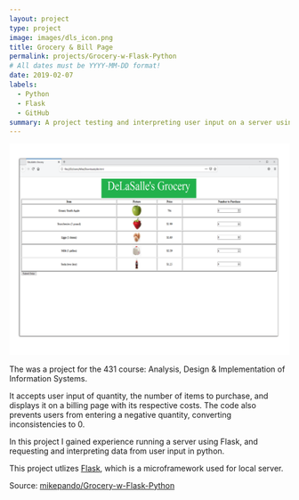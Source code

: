 ```yaml
---
layout: project
type: project
image: images/dls_icon.png
title: Grocery & Bill Page
permalink: projects/Grocery-w-Flask-Python
# All dates must be YYYY-MM-DD format!
date: 2019-02-07
labels:
  - Python
  - Flask
  - GitHub
summary: A project testing and interpreting user input on a server using a mock Grocery page.
---
```


<img class="ui medium right floated rounded image" src="../images/dlswindow.png"> 

The was a project for the 431 course: Analysis, Design & Implementation of Information Systems. 

It accepts user input of quantity, the number of items to purchase, and displays it on a billing page with its respective costs. The code also prevents users from entering a negative quantity, converting inconsistencies to 0.

In this project I gained experience running a server using Flask, and requesting and interpreting data from user input in python. 

This project utlizes [Flask](https://www.alphavantage.co/), which is a microframework used for local server.

Source: <a href="https://github.com/mikepando/Grocery-w-Flask-Python"><i class="large github icon "></i>mikepando/Grocery-w-Flask-Python</a>

